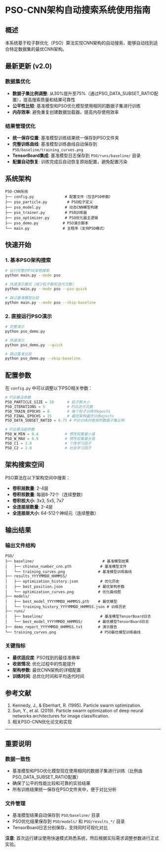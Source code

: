 # PSO-CNN架构自动搜索系统使用指南

## 概述

本系统基于粒子群优化（PSO）算法实现CNN架构的自动搜索，能够自动找到适合特定数据集的最优CNN架构。

## 最新更新 (v2.0)

### 数据集优化
- **数据子集比例调整**: 从30%提升至75%（通过PSO_DATA_SUBSET_RATIO配置），提高搜索质量和结果可靠性
- **公平性比较**: 基准模型和PSO优化模型使用相同的数据子集进行训练
- **内存效率**: 避免重复创建数据加载器，提高内存使用效率

### 结果管理优化
- **统一保存位置**: 基准模型训练结果统一保存到PSO文件夹
- **完整训练曲线**: 基准模型训练曲线自动保存到 `PSO/baseline/training_curves.png`
- **TensorBoard集成**: 基准模型日志保存到 `PSO/runs/baseline/` 目录
- **配置自动恢复**: 训练完成后自动恢复原始配置，避免配置污染

## 系统架构

```
PSO-CNN系统
├── config.py              # 配置文件（包含PSO参数）
├── pso_particle.py         # PSO粒子定义
├── pso_model.py           # 动态CNN模型构建
├── pso_trainer.py         # PSO训练器
├── pso_optimizer.py       # PSO优化器主逻辑
├── pso_demo.py           # PSO演示脚本
└── main.py               # 主程序（支持PSO模式）
```

## 快速开始

### 1. 基本PSO架构搜索

```bash
# 运行完整的PSO架构搜索
python main.py --mode pso

# 快速演示模式（减少粒子数和迭代次数）
python main.py --mode pso --pso-quick

# 跳过基准模型比较
python main.py --mode pso --skip-baseline
```

### 2. 直接运行PSO演示

```bash
# 完整演示
python pso_demo.py

# 快速演示
python pso_demo.py --quick

# 跳过基准比较
python pso_demo.py --skip-baseline
```

## 配置参数

在 `config.py` 中可以调整以下PSO相关参数：

```python
# PSO算法参数
PSO_PARTICLE_SIZE = 10      # 粒子群大小
PSO_ITERATIONS = 5          # PSO迭代次数
PSO_TRAIN_EPOCHS = 8        # 每个粒子训练的epochs
PSO_FINAL_EPOCHS = 15       # 最优架构最终训练epochs
PSO_DATA_SUBSET_RATIO = 0.75 # PSO训练时使用的数据子集比例

# PSO算法超参数
PSO_W_MIN = 0.4            # 惯性权重最小值
PSO_W_MAX = 0.9            # 惯性权重最大值
PSO_C1 = 2.0               # 个体学习因子
PSO_C2 = 2.0               # 社会学习因子
```

## 架构搜索空间

PSO算法在以下架构空间中搜索：

- **卷积层数量**: 2-4层
- **卷积核数量**: 每层8-72个（连续整数）
- **卷积核大小**: 3x3, 5x5, 7x7
- **全连接层数量**: 2-4层
- **全连接层大小**: 64-512个神经元（连续整数）

## 输出结果

### 输出文件结构

```
PSO/
├── baseline/                               # 基准模型结果
│   ├── chinese_number_cnn.pth             # 基准模型文件
│   └── training_curves.png               # 基准模型训练曲线
├── results_YYYYMMDD_HHMMSS/
│   ├── optimization_history.json          # 优化历史
│   ├── best_position.json                # 最优架构参数
│   └── optimization_curves.png           # 优化曲线图
├── models/
│   ├── best_model_YYYYMMDD_HHMMSS.pth    # 最优模型
│   └── training_history_YYYYMMDD_HHMMSS.json # 训练历史
├── runs/
│   ├── baseline/                          # 基准模型TensorBoard日志
│   └── best_model_YYYYMMDD_HHMMSS/       # 最优模型TensorBoard日志
├── demo_report_YYYYMMDD_HHMMSS.txt       # 演示报告
└── training_curves.png                    # PSO最优模型训练曲线
```

### 关键指标

- **最优适应度**: PSO找到的最佳准确率
- **收敛情况**: 优化过程中的性能提升
- **架构参数**: 最优CNN架构的详细配置
- **训练时间**: 总优化时间和平均迭代时间

## 参考文献

1. Kennedy, J., & Eberhart, R. (1995). Particle swarm optimization.
2. Sun, Y., et al. (2019). Particle swarm optimization of deep neural networks architectures for image classification.
3. 相关PSO-CNN优化论文和实现

---

## 重要说明

### 数据一致性
- 基准模型和PSO优化模型现在使用相同的数据子集进行训练（比例由PSO_DATA_SUBSET_RATIO配置）
- 确保了公平的性能比较和可靠的实验结果
- 所有训练结果统一保存在PSO文件夹中，便于对比分析

### 文件管理
- 基准模型结果自动保存到 `PSO/baseline/` 目录
- PSO优化结果保存到 `PSO/models/` 和 `PSO/results_*/` 目录
- TensorBoard日志分别保存，支持同时可视化对比

**注意**: 首次运行建议使用快速模式熟悉系统，然后根据实际需求调整参数进行正式实验。